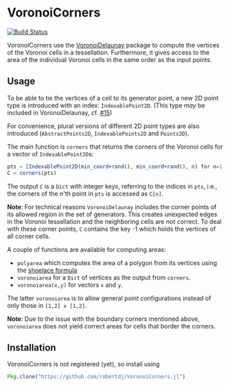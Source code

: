 # VoronoiCorners

[![Build Status](https://travis-ci.org/robertdj/VoronoiCorners.jl.svg?branch=master)](https://travis-ci.org/robertdj/VoronoiCorners.jl)

VoronoiCorners use the [VoronoiDelaunay](https://github.com/JuliaGeometry/VoronoiDelaunay.jl) package to compute the vertices of the Voronoi cells in a tessellation.
Furthermore, it gives access to the area of the individual Voronoi cells in the same order as the input points.


## Usage

To be able to tie the vertices of a cell to its generator point, a new 2D point type is introduced with an index: `IndexablePoint2D`.
(This type *may* be included in VoronoiDelaunay, cf. [#15](https://github.com/JuliaGeometry/VoronoiDelaunay.jl/issues/15))

For convenience, plural versions of different 2D point types are also introduced (`AbstractPoints2D`, `IndexablePoints2D` and `Points2D`).

The main function is `corners` that returns the corners of the Voronoi cells for a vector of `IndexablePoint2D`s:

```julia
pts = [IndexablePoint2D(min_coord+rand(), min_coord+rand(), n) for n=1:10]
C = corners(pts)
```

The output `C` is a `Dict` with integer keys, referring to the indices in `pts`, i.e., the corners of the n'th point in `pts` is accessed as `C[n]`.

**Note**:
For technical reasons `VoronoiDelaunay` includes the corner points of its allowed region in the set of generators.
This creates unexpected edges in the Voronoi tessellation and the neighboring cells are *not* correct.
To deal with these corner points, `C` contains the key -1 which holds the vertices of all corner cells.

A couple of functions are available for computing areas:

- `polyarea` which computes the area of a polygon from its vertices using the [shoelace formula](https://en.wikipedia.org/wiki/Shoelace_formula)
- `voronoiarea` for a `Dict` of vertices as the output from `corners`.
- `voronoiarea(x,y)` for vectors `x` and `y`.

The latter `voronoiarea` is to allow general point configurations instead of only those in `[1,2] x [1,2]`.

**Note**: Due to the issue with the boundary corners mentioned above, `voronoiarea` does not yield correct areas for cells that border the corners.


## Installation

VoronoiCorners is not registered (yet), so install using 

```julia
Pkg.clone("https://github.com/robertdj/VoronoiCorners.jl")
```

